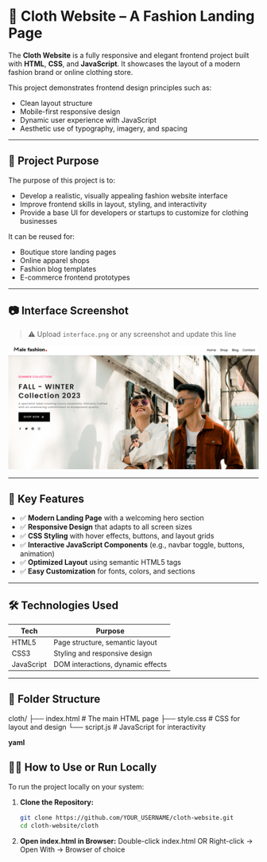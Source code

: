 # 👗 Cloth Website – A Fashion Landing Page

The **Cloth Website** is a fully responsive and elegant frontend project built with **HTML**, **CSS**, and **JavaScript**. It showcases the layout of a modern fashion brand or online clothing store.

This project demonstrates frontend design principles such as:
- Clean layout structure
- Mobile-first responsive design
- Dynamic user experience with JavaScript
- Aesthetic use of typography, imagery, and spacing

---

## 🧩 Project Purpose

The purpose of this project is to:
- Develop a realistic, visually appealing fashion website interface
- Improve frontend skills in layout, styling, and interactivity
- Provide a base UI for developers or startups to customize for clothing businesses

It can be reused for:
- Boutique store landing pages
- Online apparel shops
- Fashion blog templates
- E-commerce frontend prototypes

---

## 📷 Interface Screenshot

> ⚠️ Upload `interface.png` or any screenshot and update this line

![Website Screenshot](interface.png)

---

## 🚀 Key Features

- ✅ **Modern Landing Page** with a welcoming hero section
- ✅ **Responsive Design** that adapts to all screen sizes
- ✅ **CSS Styling** with hover effects, buttons, and layout grids
- ✅ **Interactive JavaScript Components** (e.g., navbar toggle, buttons, animation)
- ✅ **Optimized Layout** using semantic HTML5 tags
- ✅ **Easy Customization** for fonts, colors, and sections

---

## 🛠️ Technologies Used

| Tech        | Purpose                         |
|-------------|----------------------------------|
| HTML5       | Page structure, semantic layout |
| CSS3        | Styling and responsive design   |
| JavaScript  | DOM interactions, dynamic effects |

---

## 📁 Folder Structure

cloth/
├── index.html # The main HTML page
├── style.css # CSS for layout and design
└── script.js # JavaScript for interactivity

**yaml**

## 🧑‍💻 How to Use or Run Locally

To run the project locally on your system:

1. **Clone the Repository:**
   ```bash
   git clone https://github.com/YOUR_USERNAME/cloth-website.git
   cd cloth-website/cloth

2. **Open index.html in Browser:**
    Double-click index.html OR
    Right-click → Open With → Browser of choice
